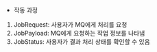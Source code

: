 
- 작동 과정
1. JobRequest: 사용자가 MQ에게 처리를 요청
2. JobPayload: MQ에게 요청하는 작업 정보를 나타냄
3. JobStatus: 사용자가 결과 처리 상태를 확인할 수 있음
